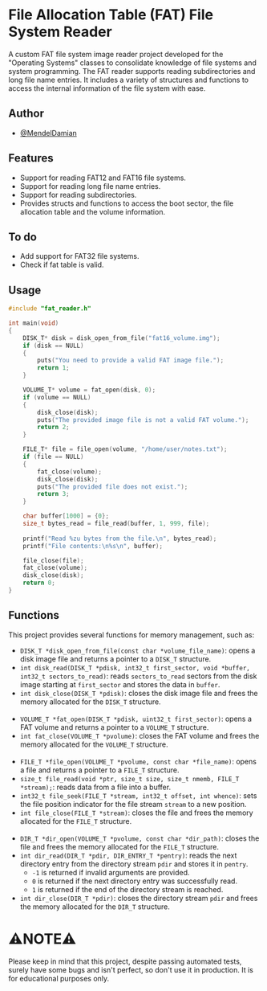 # File Allocation Table (FAT) File System Reader

A custom FAT file system image reader project developed for the "Operating Systems" classes to consolidate knowledge of file systems and system programming.
The FAT reader supports reading subdirectories and long file name entries. It includes a variety of structures and functions to access the internal information of the file system with ease.


## Author

- [@MendelDamian](https://www.github.com/MendelDamian)

## Features

- Support for reading FAT12 and FAT16 file systems.
- Support for reading long file name entries.
- Support for reading subdirectories.
- Provides structs and functions to access the boot sector, the file allocation table and the volume information.

## To do
- Add support for FAT32 file systems.
- Check if fat table is valid.

## Usage

```c
#include "fat_reader.h"

int main(void)
{
    DISK_T* disk = disk_open_from_file("fat16_volume.img");
    if (disk == NULL)
    {
        puts("You need to provide a valid FAT image file.");
        return 1;
    }

    VOLUME_T* volume = fat_open(disk, 0);
    if (volume == NULL)
    {
        disk_close(disk);
        puts("The provided image file is not a valid FAT volume.");
        return 2;
    }

    FILE_T* file = file_open(volume, "/home/user/notes.txt");
    if (file == NULL)
    {
        fat_close(volume);
        disk_close(disk);
        puts("The provided file does not exist.");
        return 3;
    }

    char buffer[1000] = {0};
    size_t bytes_read = file_read(buffer, 1, 999, file);
    
    printf("Read %zu bytes from the file.\n", bytes_read);
    printf("File contents:\n%s\n", buffer);

    file_close(file);
    fat_close(volume);
    disk_close(disk);
    return 0;
}
```

## Functions
This project provides several functions for memory management, such as:

- `DISK_T *disk_open_from_file(const char *volume_file_name)`: opens a disk image file and returns a pointer to a `DISK_T` structure.
- `int disk_read(DISK_T *pdisk, int32_t first_sector, void *buffer, int32_t sectors_to_read)`: reads `sectors_to_read` sectors from the disk image starting at `first_sector` and stores the data in `buffer`.
- `int disk_close(DISK_T *pdisk)`: closes the disk image file and frees the memory allocated for the `DISK_T` structure.
<br><br>
- `VOLUME_T *fat_open(DISK_T *pdisk, uint32_t first_sector)`: opens a FAT volume and returns a pointer to a `VOLUME_T` structure.
- `int fat_close(VOLUME_T *pvolume)`: closes the FAT volume and frees the memory allocated for the `VOLUME_T` structure.
<br><br>
- `FILE_T *file_open(VOLUME_T *pvolume, const char *file_name)`: opens a file and returns a pointer to a `FILE_T` structure.
- `size_t file_read(void *ptr, size_t size, size_t nmemb, FILE_T *stream);`: reads data from a file into a buffer.
- `int32_t file_seek(FILE_T *stream, int32_t offset, int whence)`: sets the file position indicator for the file stream `stream` to a new position.
- `int file_close(FILE_T *stream)`: closes the file and frees the memory allocated for the `FILE_T` structure.
<br><br>
- `DIR_T *dir_open(VOLUME_T *pvolume, const char *dir_path)`: closes the file and frees the memory allocated for the `FILE_T` structure.
- `int dir_read(DIR_T *pdir, DIR_ENTRY_T *pentry)`: reads the next directory entry from the directory stream `pdir` and stores it in `pentry`.
  * `-1` is returned if invalid arguments are provided.
  * `0` is returned if the next directory entry was successfully read.
  * `1` is returned if the end of the directory stream is reached.
- `int dir_close(DIR_T *pdir)`: closes the directory stream `pdir` and frees the memory allocated for the `DIR_T` structure.

# :warning:NOTE:warning:
Please keep in mind that this project, despite passing automated tests, surely have some bugs and isn't perfect, so don't use it in production. It is for educational purposes only.
